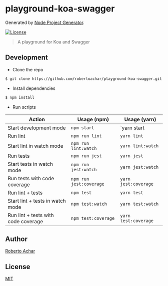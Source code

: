 # playground-koa-swagger

Generated by [Node Project Generator](https://github.com/robertoachar/generator-node).

[![License][license-badge]][license-url]

> A playground for Koa and Swagger

## Development

- Clone the repo

```bash
$ git clone https://github.com/robertoachar/playground-koa-swagger.git
```

- Install dependencies

```bash
$ npm install
```

- Run scripts

| Action                              | Usage (npm)             | Usage (yarn)         |
| ----------------------------------- | ----------------------- | -------------------- |
| Start development mode              | `npm start`             | `yarn start          |
| Run lint                            | `npm run lint`          | `yarn lint`          |
| Start lint in watch mode            | `npm run lint:watch`    | `yarn lint:watch`    |
| Run tests                           | `npm run jest`          | `yarn jest`          |
| Start tests in watch mode           | `npm run jest:watch`    | `yarn jest:watch`    |
| Run tests with code coverage        | `npm run jest:coverage` | `yarn jest:coverage` |
| Run lint + tests                    | `npm test`              | `yarn test`          |
| Start lint + tests in watch mode    | `npm test:watch`        | `yarn test:watch`    |
| Run lint + tests with code coverage | `npm test:coverage`     | `yarn test:coverage` |

## Author

[Roberto Achar](https://twitter.com/robertoachar)

## License

[MIT](https://github.com/robertoachar/playground-koa-swagger/blob/master/LICENSE)

[license-badge]: https://img.shields.io/github/license/robertoachar/playground-koa-swagger.svg
[license-url]: https://opensource.org/licenses/MIT

